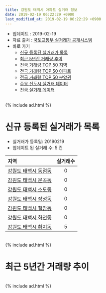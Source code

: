 ```yaml
---
title: 강원도 태백시 아파트 실거래 정보
date: 2019-02-19 06:22:29 +0900
last_modified_at: 2019-02-19 06:22:29 +0900
---
```


* 업데이트 : 2019-02-19
* 자료 출처 : [국토교통부 실거래가 공개시스템](http://rt.molit.go.kr)
* 바로 가기
    * [신규 등록된 실거래가 목록](#신규-등록된-실거래가-목록)
    * [최근 5년간 거래량 추이](#최근-5년간-거래량-추이)
    * [전국 거래량 TOP 50 지역](https://ayogom.github.io/apt-trade-info/최근-3개월-전국에서-가장-거래가-많이-발생한-지역)
    * [전국 거래량 TOP 50 아파트](https://ayogom.github.io/apt-trade-info/최근-3개월-전국에서-가장-거래가-많이-발생한-아파트)
    * [전국 거래량 TOP 50 분양권](https://ayogom.github.io/apt-trade-info/최근-3개월-전국에서-가장-거래가-많이-발생한-분양권)
    * [주요 신도시 실거래 데이터](https://ayogom.github.io/apt-trade-info/주요-신도시)
    * [전국 실거래 데이터](https://ayogom.github.io/apt-trade-info/전국)

<br>
{% include ad.html %}
<br>

# 신규 등록된 실거래가 목록
* 실거래가 등록일: 20190219
* 업데이트 된 실거래 수: 5 건


|지역|실거래수|
|:---|:---:|
|[강원도 태백시 동점동](https://ayogom.github.io/apt-trade-info/강원도-태백시-동점동)|0|
|[강원도 태백시 문곡동](https://ayogom.github.io/apt-trade-info/강원도-태백시-문곡동)|0|
|[강원도 태백시 소도동](https://ayogom.github.io/apt-trade-info/강원도-태백시-소도동)|0|
|[강원도 태백시 장성동](https://ayogom.github.io/apt-trade-info/강원도-태백시-장성동)|0|
|[강원도 태백시 철암동](https://ayogom.github.io/apt-trade-info/강원도-태백시-철암동)|0|
|[강원도 태백시 화전동](https://ayogom.github.io/apt-trade-info/강원도-태백시-화전동)|0|
|[강원도 태백시 황지동](https://ayogom.github.io/apt-trade-info/강원도-태백시-황지동)|5|


<br>
{% include ad.html %}
<br>

# 최근 5년간 거래량 추이


<div style="width:100%;">
    <canvas id="deal_progress" height="200"></canvas>
</div>

<script>
new Chart(document.getElementById("deal_progress"), {
    type: 'line',
    data: {
        labels: ['201402','201403','201404','201405','201406','201407','201408','201409','201410','201411','201412','201501','201502','201503','201504','201505','201506','201507','201508','201509','201510','201511','201512','201601','201602','201603','201604','201605','201606','201607','201608','201609','201610','201611','201612','201701','201702','201703','201704','201705','201706','201707','201708','201709','201710','201711','201712','201801','201802','201803','201804','201805','201806','201807','201808','201809','201810','201811','201812','201901','201902'],
        datasets: [{
            label: '매매',
            pointRadius: 1,
            data: [39, 62, 66, 53, 51, 87, 81, 56, 62, 47, 35, 34, 39, 58, 65, 41, 56, 47, 53, 68, 56, 58, 68, 35, 50, 59, 42, 47, 55, 50, 38, 36, 44, 32, 18, 33, 45, 55, 41, 34, 61, 33, 56, 43, 35, 44, 36, 43, 36, 45, 36, 32, 35, 39, 44, 41, 60, 32, 43, 33, 9],
            borderColor: "rgba(255, 201, 14, 1)",
            backgroundColor: "rgba(255, 201, 14, 0.5)",
            fill: false,
            lineTension: 0
        },{
            label: '전월세',
            pointRadius: 1,
            data: [34, 31, 25, 25, 17, 34, 125, 64, 64, 36, 21, 20, 31, 35, 31, 23, 19, 30, 88, 43, 28, 31, 23, 25, 47, 36, 26, 30, 18, 27, 79, 42, 39, 29, 28, 28, 46, 32, 37, 35, 19, 38, 67, 30, 28, 15, 34, 22, 47, 40, 35, 21, 20, 17, 48, 30, 29, 21, 23, 19, 12],
            borderColor: "rgba(0, 141, 185, 1)",
            backgroundColor: "rgba(0, 141, 185, 0.5)",
            fill: false,
            lineTension: 0
        }
        ]
    },
    options: {
        responsive: true,
        title: {
            display: false
        },
        tooltips: {
            mode: 'index',
            intersect: false
        },
        hover: {
            mode: 'nearest',
            intersect: true
        },
        scales: {
            xAxes: [{
                display: true,
                scaleLabel: {
                    display: true,
                    labelString: '년/월'
                }
            }],
            yAxes: [{
                display: true,
                ticks: {
                    suggestedMin: 0,
                },
                scaleLabel: {
                    display: true,
                    labelString: '실거래 수'
                }
            }]
        }
    }
});

</script>


<br>
{% include ad.html %}
<br>

